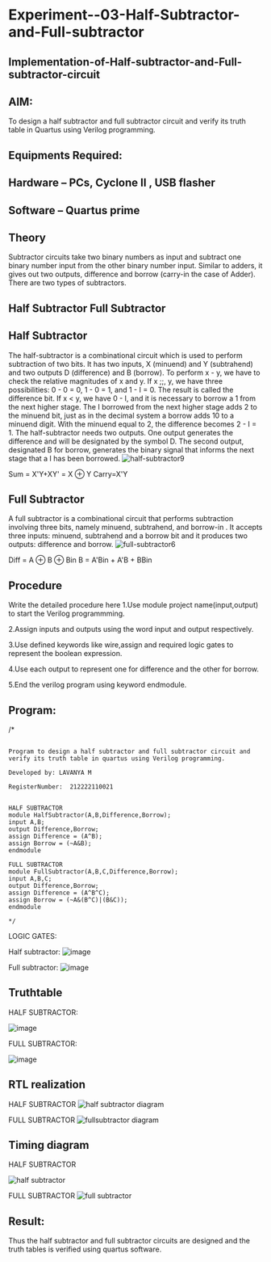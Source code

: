 # Experiment--03-Half-Subtractor-and-Full-subtractor
## Implementation-of-Half-subtractor-and-Full-subtractor-circuit
## AIM:

To design a half subtractor and full subtractor circuit and verify its truth table in Quartus using Verilog programming.

## Equipments Required:
## Hardware – PCs, Cyclone II , USB flasher
## Software – Quartus prime
## Theory
Subtractor circuits take two binary numbers as input and subtract one binary number input from the other binary number input. Similar to adders, it gives out two outputs, difference and borrow (carry-in the case of Adder). There are two types of subtractors.

## Half Subtractor Full Subtractor

## Half Subtractor

The half-subtractor is a combinational circuit which is used to perform subtraction of two bits. It has two inputs, X (minuend) and Y (subtrahend) and two outputs D (difference) and B (borrow). To perform x - y, we have to check the relative magnitudes of x and y. If x ;;, y, we have three possibilities: 0 - 0 = 0, 1 - 0 = 1, and 1 - I = 0. The result is called the difference bit. If x < y, we have 0 - I, and it is necessary to borrow a 1 from the next higher stage. The I borrowed from the next higher stage adds 2 to the minuend bit, just as in the decimal system a borrow adds 10 to a minuend digit. With the minuend equal to 2, the difference becomes 2 - I = 1. The half-subtractor needs two outputs. One output generates the difference and will be designated by the symbol D. The second output, designated B for borrow, generates the binary signal that informs the next stage that a I has been borrowed.
![half-subtractor9](https://user-images.githubusercontent.com/36288975/166112538-58c3bc7c-ee5d-4e6a-ac8d-8e8328efe27a.png)


Sum = X'Y+XY' = X ⊕ Y
Carry=X'Y

## Full Subtractor

A full subtractor is a combinational circuit that performs subtraction involving three bits, namely minuend, subtrahend, and borrow-in . It accepts three inputs: minuend, subtrahend and a borrow bit and it produces two outputs: difference and borrow. 
![full-subtractor6](https://user-images.githubusercontent.com/36288975/166112541-24c68359-3de8-4674-ae22-8272ffc385ed.png)


Diff = A ⊕ B ⊕ Bin B = A'Bin + A'B + BBin

## Procedure



Write the detailed procedure here 
1.Use module project name(input,output) to start the Verilog programmming.

2.Assign inputs and outputs using the word input and output respectively.

3.Use defined keywords like wire,assign and required logic gates to represent the boolean expression.

4.Use each output to represent one for difference and the other for borrow.

5.End the verilog program using keyword endmodule.

## Program:
/*
```

Program to design a half subtractor and full subtractor circuit and verify its truth table in quartus using Verilog programming.

Developed by: LAVANYA M

RegisterNumber:  212222110021


HALF SUBTRACTOR
module HalfSubtractor(A,B,Difference,Borrow);
input A,B;
output Difference,Borrow;
assign Difference = (A^B);
assign Borrow = (~A&B);
endmodule

FULL SUBTRACTOR
module FullSubtractor(A,B,C,Difference,Borrow);
input A,B,C;
output Difference,Borrow;
assign Difference = (A^B^C);
assign Borrow = (~A&(B^C)|(B&C));
endmodule

*/
```
LOGIC GATES:

Half subtractor:
![image](https://user-images.githubusercontent.com/120103862/229358016-20147efc-f9e1-4d88-a715-3063f3249ff6.png)


Full subtractor:
![image](https://user-images.githubusercontent.com/120103862/229358036-cc9b6920-32b7-4a20-bd93-0cdfbfdcb0a9.png)


## Truthtable

HALF SUBTRACTOR:

![image](https://user-images.githubusercontent.com/120103862/229188801-1eb8c546-55e3-421b-aa32-803b89fb3a38.png)

FULL SUBTRACTOR:

![image](https://user-images.githubusercontent.com/120103862/229357836-9f1849e4-e1fe-45c4-bdfb-14a79b5d003c.png)



##  RTL realization

HALF SUBTRACTOR
![half subtractor diagram](https://user-images.githubusercontent.com/120103862/229188415-c87d831d-3a2f-4d38-8ab6-af560d7466dc.png)

FULL SUBTRACTOR
![fullsubtractor diagram](https://user-images.githubusercontent.com/120103862/229188495-0b61c733-3b45-4fc1-bc5d-4aec0caf93ca.png)



## Timing diagram 

HALF SUBTRACTOR

![half subtractor](https://user-images.githubusercontent.com/120103862/229188077-625e6496-f155-42e0-ad7f-01adc18d3c78.png)

FULL SUBTRACTOR
![full subtractor](https://user-images.githubusercontent.com/120103862/229188259-b5c2c7b0-7192-4892-b00e-c007d9fd153f.png)


## Result:
Thus the half subtractor and full subtractor circuits are designed and the truth tables is verified using quartus software.
